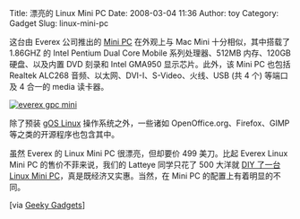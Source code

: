 Title: 漂亮的 Linux Mini PC
Date: 2008-03-04 11:36
Author: toy
Category: Gadget
Slug: linux-mini-pc

这台由 Everex 公司推出的 [Mini
PC](http://www.everex.com/products/gpc_mini/gpc_mini.htm) 在外观上与 Mac
Mini 十分相似，其中搭载了 1.86GHZ 的 Intel Pentium Dual Core Mobile
系列处理器、512MB 内存、120GB 硬盘、以及内置 DVD 刻录和 Intel GMA950
显示芯片。此外，该 Mini PC 也包括 Realtek ALC268
音频、以太网、DVI-I、S-Video、火线、USB (共 4 个) 等端口及 4 合一的
media 读卡器。

[![everex gpc
mini](http://i.linuxtoy.org/i/2008/03/everex_gpc_mini-thumb.jpg)](http://i.linuxtoy.org/i/2008/03/everex_gpc_mini.jpg)

除了预装 [gOS Linux](http://linuxtoy.org/archives/gos-10-preview.html)
操作系统之外，一些诸如 OpenOffice.org、Firefox、GIMP
等之类的开源程序也包含其中。

虽然 Everex 的 Linux Mini PC 很漂亮，但却要价 499 美刀。比起 Everex
Linux Mini PC 的售价不菲来说，我们的 Latteye 同学只花了 500 大洋就 [DIY
了一台 Linux Mini
PC](http://latteye.com/2008/01/cappuccinopc3.html)，真是既经济又实惠。当然，在
Mini PC 的配置上有着明显的不同。

[via [Geeky Gadgets](http://www.geeky-gadgets.com/?p=818)]
